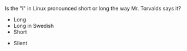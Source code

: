 Is the   "i"   in Linux pronounced short or long the way Mr. Torvalds says it?
* 	Long
* 	Long in Swedish
* 	Short
+ 	Silent 
